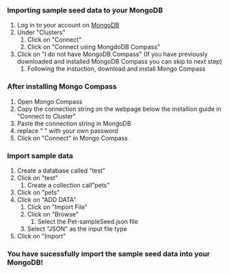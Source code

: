 ### Importing sample seed data to your MongoDB

1. Log in to your account on [MongoDB](https://www.mongodb.com/)
1. Under "Clusters" 
    1. Click on "Connect"
    1. Click on "Connect using MongdoDB Compass"
1. Click on "I do not have MongoDB Compass" (If you have previously downloaded and installed MongoDB Compass you can skip to next step)
    1. Following the instuction, download and install Mongo Compass

### After installing Mongo Compass

1. Open Mongo Compass
1. Copy the connection string on the webpage below the installion guide in "Connect to Cluster"
1. Paste the connection string in MongoDB
1. replace " <password> " with your own password
1. Click on "Connect" in Mongo Compass

### Import sample data

1. Create a database called "test"
1. Click on "test"
    1. Create a collection call"pets"
1. Click on "pets"
1. Click on "ADD DATA"
    1. Click on "Import File"
    1. Click on "Browse"
        1. Select the Pet-sampleSeed.json file
    1. Select "JSON" as the input file type
1. Click on "Import"

### You have sucessfully import the sample seed data into your MongoDB!